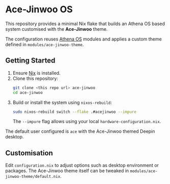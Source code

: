 # Ace-Jinwoo OS

This repository provides a minimal Nix flake that builds an Athena OS based system customised with the **Ace‑Jinwoo** theme.

The configuration reuses [Athena OS](https://github.com/Athena-OS/athena-nix) modules and applies a custom theme defined in `modules/ace-jinwoo-theme`.

## Getting Started

1. Ensure [Nix](https://nixos.org/) is installed.
2. Clone this repository:
   ```bash
   git clone <this repo url> ace-jinwoo
   cd ace-jinwoo
   ```
3. Build or install the system using `nixos-rebuild`:
   ```bash
   sudo nixos-rebuild switch --flake .#acejinwoo --impure
   ```
   The `--impure` flag allows using your local `hardware-configuration.nix`.

The default user configured is `ace` with the Ace-Jinwoo themed Deepin desktop.

## Customisation

Edit `configuration.nix` to adjust options such as desktop environment or packages. The Ace-Jinwoo theme itself can be tweaked in `modules/ace-jinwoo-theme/default.nix`.
